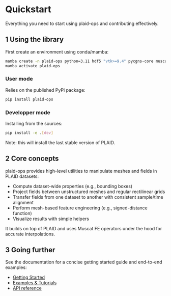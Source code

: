# Quickstart

Everything you need to start using plaid-ops and contributing effectively.

## 1 Using the library

First create an environment using conda/mamba:

```bash
mamba create -n plaid-ops python=3.11 hdf5 "vtk>=9.4" pycgns-core muscat-core=2.5 -c conda-forge
mamba activate plaid-ops
```

### User mode

Relies on the published PyPi package:

```bash
pip install plaid-ops
```

### Developper mode

Installing from the sources:

```bash
pip install -e .[dev]
```

Note: this will install the last stable version of PLAID.

## 2 Core concepts

plaid-ops provides high-level utilities to manipulate meshes and fields in PLAID datasets:
- Compute dataset-wide properties (e.g., bounding boxes)
- Project fields between unstructured meshes and regular rectilinear grids
- Transfer fields from one dataset to another with consistent sample/time alignment
- Perform mesh-based feature engineering (e.g., signed-distance function)
- Visualize results with simple helpers

It builds on top of PLAID and uses Muscat FE operators under the hood for accurate interpolations.

## 3 Going further

See the documentation for a concise getting started guide and end-to-end examples:
- [Getting Started](https://plaid-ops.readthedocs.io/en/latest/source/getting_started.html)
- [Examples & Tutorials](https://plaid-ops.readthedocs.io/en/latest/source/notebooks.html)
- [API reference](https://plaid-ops.readthedocs.io/en/latest/autoapi/plaid_ops/index.html)